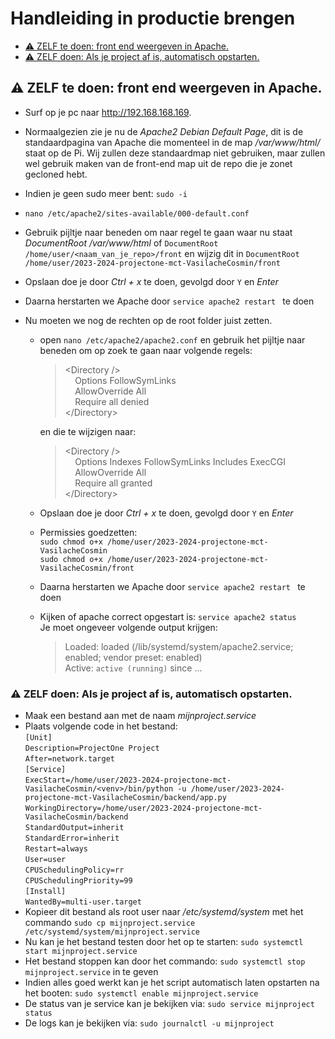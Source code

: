 # Handleiding in productie brengen

- [⚠️ ZELF te doen: front end weergeven in Apache.](#️-zelf-te-doen-front-end-weergeven-in-apache)
- [⚠️ ZELF doen: Als je project af is, automatisch opstarten.](#️-zelf-doen-als-je-project-af-is-automatisch-opstarten)

## ⚠️ ZELF te doen: front end weergeven in Apache.

- Surf op je pc naar http://192.168.168.169.
- Normaalgezien zie je nu de _Apache2 Debian Default Page_, dit is de standaardpagina van Apache die momenteel in de map _/var/www/html/_ staat op de Pi. Wij zullen deze standaardmap niet gebruiken, maar zullen wel gebruik maken van de front-end map uit de repo die je zonet gecloned hebt.
- Indien je geen sudo meer bent:
  `sudo -i`
- `nano /etc/apache2/sites-available/000-default.conf`
- Gebruik pijltje naar beneden om naar regel te gaan waar nu staat _DocumentRoot /var/www/html_ of `DocumentRoot /home/user/<naam_van_je_repo>/front` en wijzig dit in `DocumentRoot /home/user/2023-2024-projectone-mct-VasilacheCosmin/front`
- Opslaan doe je door _Ctrl + x_ te doen, gevolgd door `Y` en _Enter_
- Daarna herstarten we Apache door `service apache2 restart ` te doen
- Nu moeten we nog de rechten op de root folder juist zetten.

  - open `nano /etc/apache2/apache2.conf` en gebruik het pijltje naar beneden om op zoek te gaan naar volgende regels:

    > \<Directory />\
    >  &nbsp;&nbsp;&nbsp;&nbsp;Options FollowSymLinks\
    >  &nbsp;&nbsp;&nbsp;&nbsp;AllowOverride All\
    >  &nbsp;&nbsp;&nbsp;&nbsp;Require all denied\
    >  \</Directory>

    en die te wijzigen naar:

    > \<Directory />\
    >  &nbsp;&nbsp;&nbsp;&nbsp;Options Indexes FollowSymLinks Includes ExecCGI\
    >  &nbsp;&nbsp;&nbsp;&nbsp;AllowOverride All\
    >  &nbsp;&nbsp;&nbsp;&nbsp;Require all granted\
    >  \</Directory>

  - Opslaan doe je door _Ctrl + x_ te doen, gevolgd door `Y` en _Enter_
  - Permissies goedzetten:  
    `sudo chmod o+x /home/user/2023-2024-projectone-mct-VasilacheCosmin`  
    `sudo chmod o+x /home/user/2023-2024-projectone-mct-VasilacheCosmin/front`
  - Daarna herstarten we Apache door `service apache2 restart ` te doen
  - Kijken of apache correct opgestart is: `service apache2 status` \
    Je moet ongeveer volgende output krijgen:
    > Loaded: loaded (/lib/systemd/system/apache2.service; enabled; vendor preset: enabled) \
    >  Active: `active (running)` since ...

### ⚠️ ZELF doen: Als je project af is, automatisch opstarten.

- Maak een bestand aan met de naam _mijnproject.service_
- Plaats volgende code in het bestand:  
  `[Unit]`  
  `Description=ProjectOne Project`  
  `After=network.target`  
  `[Service]`  
  `ExecStart=/home/user/2023-2024-projectone-mct-VasilacheCosmin/<venv>/bin/python -u /home/user/2023-2024-projectone-mct-VasilacheCosmin/backend/app.py`  
  `WorkingDirectory=/home/user/2023-2024-projectone-mct-VasilacheCosmin/backend`  
  `StandardOutput=inherit`  
  `StandardError=inherit`  
  `Restart=always`  
  `User=user`  
  `CPUSchedulingPolicy=rr`  
  `CPUSchedulingPriority=99`  
  `[Install]`  
  `WantedBy=multi-user.target`
- Kopieer dit bestand als root user naar _/etc/systemd/system_ met het commando `sudo cp mijnproject.service /etc/systemd/system/mijnproject.service`
- Nu kan je het bestand testen door het op te starten:
  `sudo systemctl start mijnproject.service`
- Het bestand stoppen kan door het commando:
  `sudo systemctl stop mijnproject.service` in te geven
- Indien alles goed werkt kan je het script automatisch laten opstarten na het booten:
  `sudo systemctl enable mijnproject.service`
- De status van je service kan je bekijken via:
  `sudo service mijnproject status`
- De logs kan je bekijken via:
  `sudo journalctl -u mijnproject`
